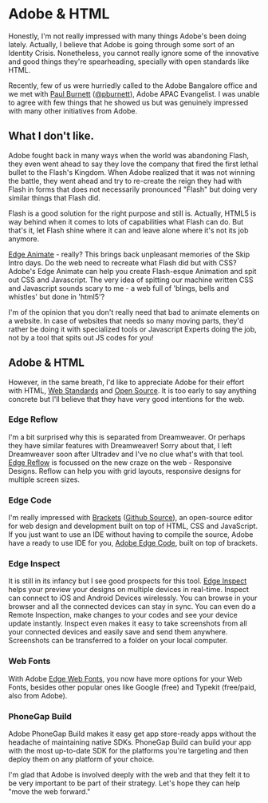 # Adobe & HTML

Honestly, I'm not really impressed with many things Adobe's been doing lately. Actually, I believe that Adobe is going through some sort of an Identity Crisis. Nonetheless, you cannot really ignore some of the innovative and good things they're spearheading, specially with open standards like HTML.

Recently, few of us were hurriedly called to the Adobe Bangalore office and we met with <a href="http://www.mad.com.au/blog/">Paul Burnett</a> (<a href="http://twitter.com/pburnett">@pburnett</a>), Adobe APAC Evangelist. I was unable to agree with few things that he showed us but was genuinely impressed with many other initiatives from Adobe.

## What I don't like.

Adobe fought back in many ways when the world was abandoning Flash, they even went ahead to say they love the company that fired the first lethal bullet to the Flash's Kingdom. When Adobe realized that it was not winning the battle, they went ahead and try to re-create the reign they had with Flash in forms that does not necessarily pronounced "Flash" but doing very similar things that Flash did.

Flash is a good solution for the right purpose and still is. Actually, HTML5 is way behind when it comes to lots of capabilities what Flash can do. But that's it, let Flash shine where it can and leave alone where it's not its job anymore.

<a href="http://html.adobe.com/edge/animate/">Edge Animate</a> - really? This brings back unpleasant memories of the Skip Intro days. Do the web need to recreate what Flash did but with CSS? Adobe's Edge Animate can help you create Flash-esque Animation and spit out CSS and Javascript. The very idea of spitting our machine written CSS and Javascript sounds scary to me - a web full of 'blings, bells and whistles' but done in 'html5'?

I'm of the opinion that you don't really need that bad to animate elements on a website. In case of websites that needs so many moving parts, they'd rather be doing it with specialized tools or Javascript Experts doing the job, not by a tool that spits out JS codes for you!

## Adobe & HTML

However, in the same breath, I'd like to appreciate Adobe for their effort with HTML, <a href="http://html.adobe.com/webstandards/">Web Standards</a> and <a href="http://html.adobe.com/opensource/">Open Source</a>. It is too early to say anything concrete but I'll believe that they have very good intentions for the web.

### Edge Reflow

I'm a bit surprised why this is separated from Dreamweaver. Or perhaps they have similar features with Dreamweaver! Sorry about that, I left Dreamweaver soon after Ultradev and I've no clue what's with that tool. <a href="http://html.adobe.com/edge/reflow/">Edge Reflow</a> is focussed on the new craze on the web - Responsive Designs. Reflow can help you with grid layouts, responsive designs for multiple screen sizes.

### Edge Code

I'm really impressed with <a href="http://brackets.io/">Brackets</a> (<a href="https://github.com/adobe/brackets">Github Source</a>), an open-source editor for web design and development built on top of HTML, CSS and JavaScript. If you just want to use an IDE without having to compile the source, Adobe have a ready to use IDE for you, <a href="http://html.adobe.com/edge/code/">Adobe Edge Code</a>, built on top of brackets.

### Edge Inspect

It is still in its infancy but I see good prospects for this tool. <a href="http://html.adobe.com/edge/inspect/">Edge Inspect</a> helps your preview your designs on multiple devices in real-time. Inspect can connect to iOS and Android Devices wirelessly. You can browse in your browser and all the connected devices can stay in sync. You can even do a Remote Inspection, make changes to your codes and see your device update instantly. Inspect even makes it easy to take screenshots from all your connected devices and easily save and send them anywhere. Screenshots can be transferred to a folder on your local computer.

### Web Fonts

With Adobe <a href="http://html.adobe.com/edge/webfonts/">Edge Web Fonts</a>, you now have more options for your Web Fonts, besides other popular ones like Google (free) and Typekit (free/paid, also from Adobe).

### PhoneGap Build

Adobe PhoneGap Build makes it easy get app store-ready apps without the headache of maintaining native SDKs. PhoneGap Build can build your app with the most up-to-date SDK for the platforms you're targeting and then deploy them on any platform of your choice.

I'm glad that Adobe is involved deeply with the web and that they felt it to be very important to be part of their strategy. Let's hope they can help "move the web forward."
